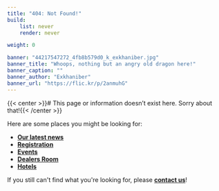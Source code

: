 ```yaml
---
title: "404: Not Found!"
build:
    list: never
    render: never

weight: 0

banner: "44217547272_4fb8b579d0_k_exkhaniber.jpg"
banner_title: "Whoops, nothing but an angry old dragon here!"
banner_caption: ""
banner_author: "Exkhaniber"
banner_url: "https://flic.kr/p/2anmuhG"
---
```


{{< center >}}# This page or information doesn’t exist here. Sorry about that!{{< /center >}}

Here are some places you might be looking for:

- [**Our latest news**](/news)
- [**Registration**](/registration)
- [**Events**](/events-panels)
- [**Dealers Room**](/dealers)
- [**Hotels**](/hotel)

If you still can't find what you're looking for, please [**contact us**](/contact)!
